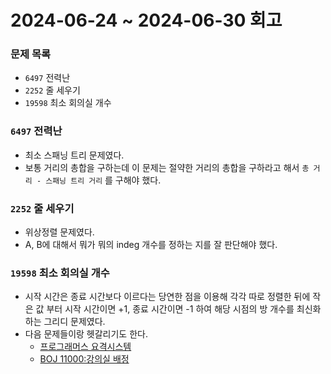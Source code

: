 # 2024-06-24 ~ 2024-06-30 회고

### 문제 목록

- `6497` 전력난
- `2252` 줄 세우기
- `19598` 최소 회의실 개수

### `6497` 전력난

- 최소 스패닝 트리 문제였다.
- 보통 거리의 총합을 구하는데 이 문제는 절약한 거리의 총합을 구하라고 해서 `총 거리 - 스패닝 트리 거리` 를 구해야 했다.

### `2252` 줄 세우기

- 위상정렬 문제였다.
- A, B에 대해서 뭐가 뭐의 indeg 개수를 정하는 지를 잘 판단해야 했다.

### `19598` 최소 회의실 개수

- 시작 시간은 종료 시간보다 이르다는 당연한 점을 이용해 각각 따로 정렬한 뒤에 작은 값 부터 시작 시간이면 +1, 종료 시간이면 -1 하여 해당 시점의 방 개수를 최신화 하는 그리디 문제였다.
- 다음 문제들이랑 헷갈리기도 한다.
  - [프로그래머스 요격시스템](https://school.programmers.co.kr/learn/courses/30/lessons/181188)
  - [BOJ 11000:강의실 배정](https://www.acmicpc.net/problem/11000)